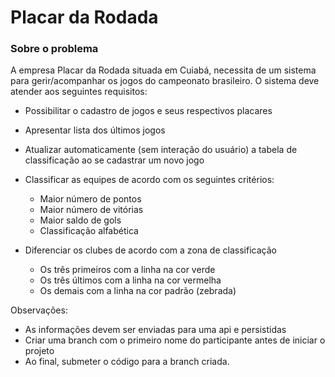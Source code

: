 # Placar da Rodada

### Sobre o problema

A empresa Placar da Rodada situada em Cuiabá, necessita de um sistema para gerir/acompanhar os jogos do campeonato brasileiro. O sistema deve atender aos seguintes requisitos:


* Possibilitar o cadastro de jogos e seus respectivos placares
* Apresentar lista dos últimos jogos
* Atualizar automaticamente (sem interação do usuário) a tabela de classificação ao se cadastrar um novo jogo
* Classificar as equipes de acordo com os seguintes critérios:

    * Maior número de pontos
    * Maior número de vitórias
    * Maior saldo de gols
    * Classificação alfabética

* Diferenciar os clubes de acordo com a zona de classificação
    * Os três primeiros com a linha na cor verde
    * Os três últimos com a linha na cor vermelha
    * Os demais com a linha na cor padrão (zebrada)

Observações:

* As informações devem ser enviadas para uma api e persistidas
* Criar uma branch com o primeiro nome do participante antes de iniciar o projeto
* Ao final, submeter o código para a branch criada.

